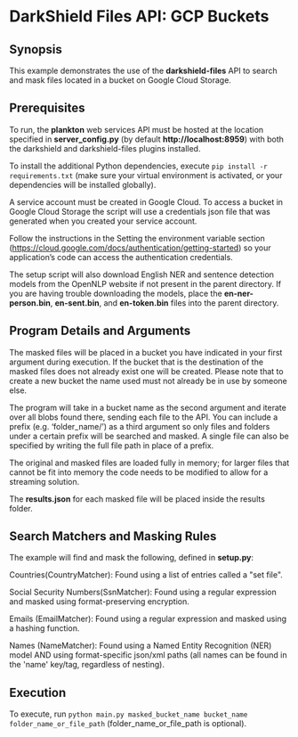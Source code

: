 # DarkShield Files API: GCP Buckets

## Synopsis

This example demonstrates the use of the **darkshield-files** API to search and mask files located in a bucket on Google Cloud Storage. 

## Prerequisites
To run, the **plankton** web services API must be hosted at the location specified in **server_config.py** (by default **http://localhost:8959**) with both the darkshield and darkshield-files plugins installed.

To install the additional Python dependencies, execute `pip install -r requirements.txt` (make sure your virtual environment is activated, or your dependencies will be installed globally). 

A service account must be created in Google Cloud. To access a bucket in Google Cloud Storage the script will use a credentials json file that was generated when you created your service account. 

Follow the instructions in the Setting the environment variable section (<https://cloud.google.com/docs/authentication/getting-started>) so your application’s code can access the authentication credentials.

The setup script will also download English NER and sentence detection models from the OpenNLP website if not present in the parent directory. If you are having trouble downloading the models, place the **en-ner-person.bin**, **en-sent.bin**, and **en-token.bin** files into the parent directory.

## Program Details and Arguments

The masked files will be placed in a bucket you have indicated in your first argument during execution. If the bucket that is the destination of the masked files does not already exist one will be created. Please note that to create a new bucket the name used must not already be in use by someone else.

The program will take in a bucket name as the second argument and iterate over all blobs found there, sending each file to the API. You can include a prefix (e.g. ‘folder_name/’) as a third argument so only files and folders under a certain prefix will be searched and masked.  A single file can also be specified by writing the full file path in place of a prefix.

The original and masked files are loaded fully in memory; for larger files that cannot be fit into memory the code needs to be modified to allow for a streaming solution.

The **results.json** for each masked file will be placed inside the results folder.

## Search Matchers and Masking Rules

The example will find and mask the following, defined in **setup.py**:

Countries(CountryMatcher): Found using a list of entries called a "set file".

Social Security Numbers(SsnMatcher): Found using a regular expression and masked using format-preserving encryption.

Emails (EmailMatcher): Found using a regular expression and masked using a hashing function.

Names (NameMatcher): Found using a Named Entity Recognition (NER) model AND using format-specific json/xml paths (all names can be found in the 'name' key/tag, regardless of nesting).

## Execution

To execute, run `python main.py masked_bucket_name bucket_name folder_name_or_file_path` (folder_name_or_file_path is optional). 
